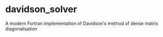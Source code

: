 # davidson_solver
A modern Fortran implementation of Davidson's method of dense matrix diagonalisation
